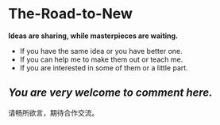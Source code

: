 # The-Road-to-New

**Ideas are sharing, while
masterpieces are waiting.**

- If you have the same idea
or you have better one.
- If you can help me to make them out
or teach me.
- If you are interested in some of them
or a little part.
## ***You are very welcome to comment here.***
请畅所欲言，期待合作交流。
